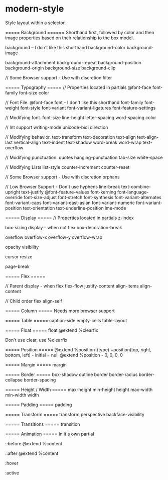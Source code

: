 modern-style
============


Style layout within a selector.

===== Background ======
Shorthand first, followed by color and then image properties based on their relationship to the box model.

background – I don't like this shorthand
background-color
background-image

background-attachment
background-repeat
background-position
background-origin
background-size
background-clip

// Some Browser support - Use with discretion
filter

===== Typography =====
// Properties located in partials
@font-face
font-family
font-size
color

// Font File.
@font-face
    font – I don't like this shorthand
    font-family
    font-weight
    font-style
    font-variant
    font-variant-ligatures
font-feature-settings

// Modifying font.
font-size
line-height
letter-spacing
word-spacing
color

// Int support
writing-mode
unicode-bidi
direction

// Modifying behavior.
text-transform
text-decoration
text-align
text-align-last
vertical-align
text-indent
text-shadow
word-break
word-wrap
text-overflow

// Modifying punctuation.
quotes
hanging-punctuation
tab-size
white-space

// Modifying Lists
list-style
counter-increment
counter-reset

// Some Browser support - Use with discretion
orphans


// Low Browser Support - Don't use
hyphens
line-break
text-combine-upright
text-justify
@font-feature-values
font-kerning
font-language-override
font-size-adjust
font-stretch
font-synthesis
font-variant-alternates
font-variant-caps
font-variant-east-asian
font-variant-numeric
font-variant-position
text-orientation
text-underline-position
ime-mode

===== Display =====
// Properties located in partials
z-index

box-sizing
display - when not flex
box-decoration-break

overflow
overflow-x
overflow-y
overflow-wrap

opacity
visibility

cursor
resize

page-break

===== Flex =====

// Parent
display - when flex
flex-flow
justify-content
align-items
align-content

// Child
order
flex
align-self

===== Column =====
Needs more browser support

===== Table =====
caption-side
empty-cells
table-layout

===== Float =====
float
@extend %clearfix

Don't use clear, use %clearfix

===== Position =====
@extend %position-(type)
+position(top, right, bottom, left) - initial = null
@extend %position - 0, 0, 0, 0

===== Margin =====
margin

===== Border =====
box-shadow
outline
border
border-radius
border-collapse
border-spacing

===== Height / Width =====
max-height
min-height
height
max-width
min-width
width

===== Padding =====
padding

===== Transform =====
transform
perspective
backface-visibility

===== Transitions =====
transition

===== Animation =====
In it's own partial


::before
    @extend %content

::after
    @extend %content

:hover

:active



